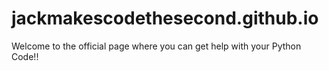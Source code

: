 # jackmakescodethesecond.github.io
Welcome to the official page where you can get help with your Python Code!!
